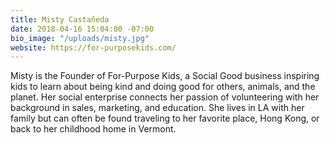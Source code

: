```yaml
---
title: Misty Castañeda
date: 2018-04-16 15:04:00 -07:00
bio_image: "/uploads/misty.jpg"
website: https://for-purposekids.com/
---
```


Misty is the Founder of For-Purpose Kids, a Social Good business inspiring kids to learn about being kind and doing good for others, animals, and the planet. Her social enterprise connects her passion of volunteering with her background in sales, marketing, and education. She lives in LA with her family but can often be found traveling to her favorite place, Hong Kong, or back to her childhood home in Vermont.